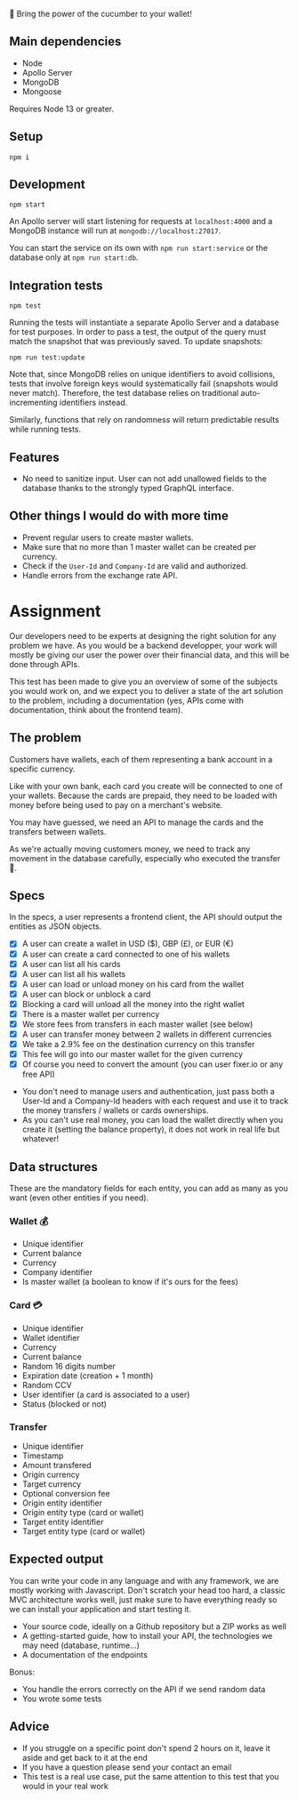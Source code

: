 🥒 Bring the power of the cucumber to your wallet!

## Main dependencies

-   Node
-   Apollo Server
-   MongoDB
-   Mongoose

Requires Node 13 or greater.

## Setup

    npm i

## Development

    npm start

An Apollo server will start listening for requests at `localhost:4000` and a MongoDB instance will run at `mongodb://localhost:27017`.

You can start the service on its own with `npm run start:service` or the database only at `npm run start:db`.

## Integration tests

    npm test

Running the tests will instantiate a separate Apollo Server and a database for test purposes. In order to pass a test, the output of the query must match the snapshot that was previously saved. To update snapshots:

    npm run test:update

Note that, since MongoDB relies on unique identifiers to avoid collisions, tests that involve foreign keys would systematically fail (snapshots would never match). Therefore, the test database relies on traditional auto-incrementing identifiers instead.

Similarly, functions that rely on randomness will return predictable results while running tests.

## Features

-   No need to sanitize input. User can not add unallowed fields to the database thanks to the strongly typed GraphQL interface.

## Other things I would do with more time

-   Prevent regular users to create master wallets.
-   Make sure that no more than 1 master wallet can be created per currency.
-   Check if the `User-Id` and `Company-Id` are valid and authorized.
-   Handle errors from the exchange rate API.

# Assignment

Our developers need to be experts at designing the right solution for any problem we have. As you would be a backend developper, your work will mostly be giving our user the power over their financial data, and this will be done through APIs.

This test has been made to give you an overview of some of the subjects you would work on, and we expect you to deliver a state of the art solution to the problem, including a documentation (yes, APIs come with documentation, think about the frontend team).

## The problem

Customers have wallets, each of them representing a bank account in a specific currency.

Like with your own bank, each card you create will be connected to one of your wallets. Because the cards are prepaid, they need to be loaded with money before being used to pay on a merchant's website.

You may have guessed, we need an API to manage the cards and the transfers between wallets.

As we're actually moving customers money, we need to track any movement in the database carefully, especially who executed the transfer 👀.

## Specs

In the specs, a user represents a frontend client, the API should output the entities as JSON objects.

-   [x] A user can create a wallet in USD (\$), GBP (£), or EUR (€)
-   [x] A user can create a card connected to one of his wallets
-   [x] A user can list all his cards
-   [x] A user can list all his wallets
-   [x] A user can load or unload money on his card from the wallet
-   [x] A user can block or unblock a card
-   [x] Blocking a card will unload all the money into the right wallet
-   [x] There is a master wallet per currency
-   [x] We store fees from transfers in each master wallet (see below)
-   [x] A user can transfer money between 2 wallets in different currencies
-   [x] We take a 2.9% fee on the destination currency on this transfer
-   [x] This fee will go into our master wallet for the given currency
-   [x] Of course you need to convert the amount (you can user fixer.io or any free API)
-   You don't need to manage users and authentication, just pass both a User-Id and a Company-Id headers with each request and use it to track the money transfers / wallets or cards ownerships.
-   As you can't use real money, you can load the wallet directly when you
    create it (setting the balance property), it does not work in real life but
    whatever!

## Data structures

These are the mandatory fields for each entity, you can add as many as you want (even other entities if you need).

### Wallet 💰

-   Unique identifier
-   Current balance
-   Currency
-   Company identifier
-   Is master wallet (a boolean to know if it's ours for the fees)

### Card 💳

-   Unique identifier
-   Wallet identifier
-   Currency
-   Current balance
-   Random 16 digits number
-   Expiration date (creation + 1 month)
-   Random CCV
-   User identifier (a card is associated to a user)
-   Status (blocked or not)

### Transfer

-   Unique identifier
-   Timestamp
-   Amount transfered
-   Origin currency
-   Target currency
-   Optional conversion fee
-   Origin entity identifier
-   Origin entity type (card or wallet)
-   Target entity identifier
-   Target entity type (card or wallet)

## Expected output

You can write your code in any language and with any framework, we are mostly working with Javascript. Don't scratch your head too hard, a classic MVC architecture works well, just make sure to have everything ready so we can install your application and start testing it.

-   Your source code, ideally on a Github repository but a ZIP works as well
-   A getting-started guide, how to install your API, the technologies we may need (database, runtime...)
-   A documentation of the endpoints

Bonus:

-   You handle the errors correctly on the API if we send random data
-   You wrote some tests

## Advice

-   If you struggle on a specific point don't spend 2 hours on it, leave it aside and get back to it at the end
-   If you have a question please send your contact an email
-   This test is a real use case, put the same attention to this test that you would in your real work
